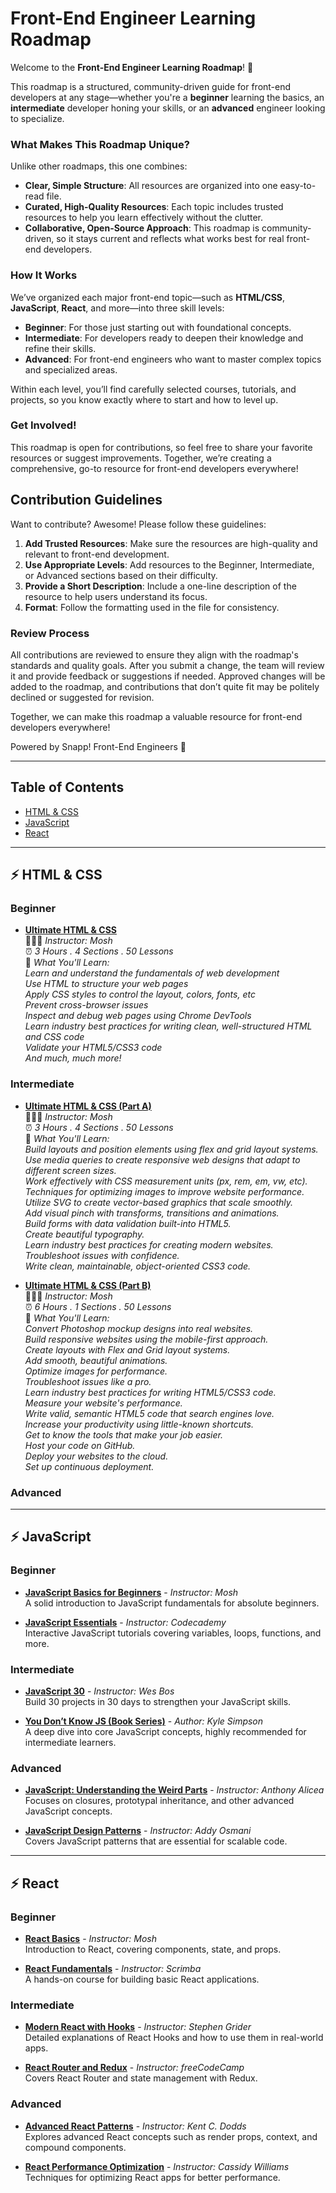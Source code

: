 # Front-End Engineer Learning Roadmap

Welcome to the **Front-End Engineer Learning Roadmap**! 🎉

This roadmap is a structured, community-driven guide for front-end developers at any stage—whether you're a **beginner** learning the basics, an **intermediate** developer honing your skills, or an **advanced** engineer looking to specialize.

### What Makes This Roadmap Unique?

Unlike other roadmaps, this one combines:

- **Clear, Simple Structure**: All resources are organized into one easy-to-read file.
- **Curated, High-Quality Resources**: Each topic includes trusted resources to help you learn effectively without the clutter.
- **Collaborative, Open-Source Approach**: This roadmap is community-driven, so it stays current and reflects what works best for real front-end developers.

### How It Works

We’ve organized each major front-end topic—such as **HTML/CSS**, **JavaScript**, **React**, and more—into three skill levels:

- **Beginner**: For those just starting out with foundational concepts.
- **Intermediate**: For developers ready to deepen their knowledge and refine their skills.
- **Advanced**: For front-end engineers who want to master complex topics and specialized areas.

Within each level, you’ll find carefully selected courses, tutorials, and projects, so you know exactly where to start and how to level up.

### Get Involved!

This roadmap is open for contributions, so feel free to share your favorite resources or suggest improvements. Together, we’re creating a comprehensive, go-to resource for front-end developers everywhere!

## Contribution Guidelines

Want to contribute? Awesome! Please follow these guidelines:

1. **Add Trusted Resources**: Make sure the resources are high-quality and relevant to front-end development.
2. **Use Appropriate Levels**: Add resources to the Beginner, Intermediate, or Advanced sections based on their difficulty.
3. **Provide a Short Description**: Include a one-line description of the resource to help users understand its focus.
4. **Format**: Follow the formatting used in the file for consistency.

### Review Process

All contributions are reviewed to ensure they align with the roadmap's standards and quality goals. After you submit a change, the team will review it and provide feedback or suggestions if needed. Approved changes will be added to the roadmap, and contributions that don’t quite fit may be politely declined or suggested for revision.

Together, we can make this roadmap a valuable resource for front-end developers everywhere!

Powered by Snapp! Front-End Engineers 💚

---

## Table of Contents

- [HTML & CSS](#html--css)
- [JavaScript](#javascript)
- [React](#react)

---

## ⚡️ HTML & CSS

### Beginner

- **[Ultimate HTML & CSS](https://codewithmosh.com/p/the-ultimate-html-css-part1)**<br>🙍🏻‍♂️ _Instructor: Mosh_ <br> ⏰ _3 Hours . 4 Sections . 50 Lessons_ <br> 📝 _What You'll Learn:<br>
  Learn and understand the fundamentals of web development<br>
  Use HTML to structure your web pages<br>
  Apply CSS styles to control the layout, colors, fonts, etc<br>
  Prevent cross-browser issues<br>
  Inspect and debug web pages using Chrome DevTools<br>
  Learn industry best practices for writing clean, well-structured HTML and CSS code<br>
  Validate your HTML5/CSS3 code<br>
  And much, much more!_

### Intermediate

- **[Ultimate HTML & CSS (Part A)](https://codewithmosh.com/p/the-ultimate-html-css-part2)**<br>
  🙍🏻‍♂️ _Instructor: Mosh_  <br>
  ⏰ _3 Hours . 4 Sections . 50 Lessons_ <br>
  📝 _What You'll Learn: <br>
  Build layouts and position elements using flex and grid layout systems. <br>
  Use media queries to create responsive web designs that adapt to different screen sizes. <br>
  Work effectively with CSS measurement units (px, rem, em, vw, etc). <br>
  Techniques for optimizing images to improve website performance. <br>
  Utilize SVG to create vector-based graphics that scale smoothly. <br>
  Add visual pinch with transforms, transitions and animations. <br>
  Build forms with data validation built-into HTML5. <br>
  Create beautiful typography. <br>
  Learn industry best practices for creating modern websites. <br>
  Troubleshoot issues with confidence. <br>
  Write clean, maintainable, object-oriented CSS3 code._ <br>

- **[Ultimate HTML & CSS (Part B)](https://codewithmosh.com/p/the-ultimate-html-css-part3)** <br>
  🙍🏻‍♂️ _Instructor: Mosh_  <br>
  ⏰ _6 Hours . 1 Sections . 50 Lessons_ <br>
  📝 _What You'll Learn: <br>
  Convert Photoshop mockup designs into real websites. <br>
  Build responsive websites using the mobile-first approach. <br>
  Create layouts with Flex and Grid layout systems. <br>
  Add smooth, beautiful animations. <br>
  Optimize images for performance. <br>
  Troubleshoot issues like a pro. <br>
  Learn industry best practices for writing HTML5/CSS3 code. <br>
  Measure your website's performance. <br>
  Write valid, semantic HTML5 code that search engines love. <br>
  Increase your productivity using little-known shortcuts. <br>
  Get to know the tools that make your job easier. <br>
  Host your code on GitHub. <br>
  Deploy your websites to the cloud. <br>
  Set up continuous deployment._ <br>

### Advanced

---

## ⚡️ JavaScript

### Beginner

- **[JavaScript Basics for Beginners](https://example.com)** - _Instructor: Mosh_  
  A solid introduction to JavaScript fundamentals for absolute beginners.

- **[JavaScript Essentials](https://example.com)** - _Instructor: Codecademy_  
  Interactive JavaScript tutorials covering variables, loops, functions, and more.

### Intermediate

- **[JavaScript 30](https://example.com)** - _Instructor: Wes Bos_  
  Build 30 projects in 30 days to strengthen your JavaScript skills.

- **[You Don’t Know JS (Book Series)](https://example.com)** - _Author: Kyle Simpson_  
  A deep dive into core JavaScript concepts, highly recommended for intermediate learners.

### Advanced

- **[JavaScript: Understanding the Weird Parts](https://example.com)** - _Instructor: Anthony Alicea_  
  Focuses on closures, prototypal inheritance, and other advanced JavaScript concepts.

- **[JavaScript Design Patterns](https://example.com)** - _Instructor: Addy Osmani_  
  Covers JavaScript patterns that are essential for scalable code.

---

## ⚡️ React

### Beginner

- **[React Basics](https://example.com)** - _Instructor: Mosh_  
  Introduction to React, covering components, state, and props.

- **[React Fundamentals](https://example.com)** - _Instructor: Scrimba_  
  A hands-on course for building basic React applications.

### Intermediate

- **[Modern React with Hooks](https://example.com)** - _Instructor: Stephen Grider_  
  Detailed explanations of React Hooks and how to use them in real-world apps.

- **[React Router and Redux](https://example.com)** - _Instructor: freeCodeCamp_  
  Covers React Router and state management with Redux.

### Advanced

- **[Advanced React Patterns](https://example.com)** - _Instructor: Kent C. Dodds_  
  Explores advanced React concepts such as render props, context, and compound components.

- **[React Performance Optimization](https://example.com)** - _Instructor: Cassidy Williams_  
  Techniques for optimizing React apps for better performance.
